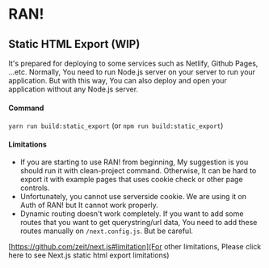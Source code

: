 # RAN!

## Static HTML Export (WIP)

It's prepared for deploying to some services such as Netlify, Github Pages, ...etc. Normally, You need to run Node.js server on your server to run your application. But with this way, You can also deploy and open your application without any Node.js server.

#### Command
```yarn run build:static_export``` (or ```npm run build:static_export```)

#### Limitations
- If you are starting to use RAN! from beginning, My suggestion is you should run it with clean-project command. Otherwise, It can be hard to export it with example pages that uses cookie check or other page controls.
- Unfortunately, you cannot use serverside cookie. We are using it on Auth of RAN! but It cannot work properly.
- Dynamic routing doesn't work completely. If you want to add some routes that you want to get querystring/url data, You need to add these routes manually on ```/next.config.js```. But be careful.

[https://github.com/zeit/next.js#limitation](For other limitations, Please click here to see Next.js static html export limitations)
